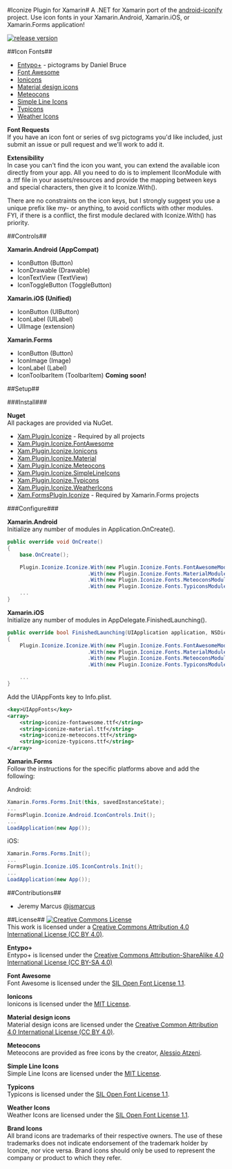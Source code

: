 #Iconize Plugin for Xamarin#
A .NET for Xamarin port of the [android-iconify](https://github.com/JoanZapata/android-iconify) project.
Use icon fonts in your Xamarin.Android, Xamarin.iOS, or Xamarin.Forms application!

[![release version][build-status-img]][build-status-url]

[build-status-img]: http://img.shields.io/appveyor/ci/JeremyMarcus/xamarin-plugins.svg?style=flat
[build-status-url]: https://ci.appveyor.com/project/JeremyMarcus/xamarin-plugins

##Icon Fonts##

* [Entypo+](http://entypo.com/) - pictograms by Daniel Bruce
* [Font Awesome](http://fortawesome.github.io/Font-Awesome/)
* [Ionicons](http://ionicons.com/)
* [Material design icons](http://google.github.io/material-design-icons/)
* [Meteocons](http://www.alessioatzeni.com/meteocons/)
* [Simple Line Icons](https://github.com/thesabbir/simple-line-icons)
* [Typicons](https://github.com/stephenhutchings/typicons.font)
* [Weather Icons](http://weathericons.io)

**Font Requests**  
If you have an icon font or series of svg pictograms you'd like included, just submit an issue or pull request and we'll work to add it.

**Extensibility**  
In case you can't find the icon you want, you can extend the available icon directly from your app.
All you need to do is to implement IIconModule with a .ttf file in your assets/resources and provide the mapping between keys and special characters, then give it to Iconize.With().

There are no constraints on the icon keys, but I strongly suggest you use a unique prefix like my- or anything, to avoid conflicts with other modules.
FYI, if there is a conflict, the first module declared with Iconize.With() has priority.

##Controls##

**Xamarin.Android (AppCompat)**

* IconButton (Button)
* IconDrawable (Drawable)
* IconTextView (TextView)
* IconToggleButton (ToggleButton)

**Xamarin.iOS (Unified)**

* IconButton (UIButton)
* IconLabel (UILabel)
* UIImage (extension)

**Xamarin.Forms**

* IconButton (Button)
* IconImage (Image)
* IconLabel (Label)
* IconToolbarItem (ToolbarItem) **Coming soon!**

##Setup##

###Install###

**Nuget**  
All packages are provided via NuGet.

* [Xam.Plugin.Iconize](https://www.nuget.org/packages/Xam.Plugin.Iconize) - Required by all projects
* [Xam.Plugin.Iconize.FontAwesome](https://www.nuget.org/packages/Xam.Plugin.Iconize.FontAwesome)
* [Xam.Plugin.Iconize.Ionicons](https://www.nuget.org/packages/Xam.Plugin.Iconize.Ionicons)
* [Xam.Plugin.Iconize.Material](https://www.nuget.org/packages/Xam.Plugin.Iconize.Material)
* [Xam.Plugin.Iconize.Meteocons](https://www.nuget.org/packages/Xam.Plugin.Iconize.Meteocons)
* [Xam.Plugin.Iconize.SimpleLineIcons](https://www.nuget.org/packages/Xam.Plugin.Iconize.SimpleLineIcons)
* [Xam.Plugin.Iconize.Typicons](https://www.nuget.org/packages/Xam.Plugin.Iconize.Typicons)
* [Xam.Plugin.Iconize.WeatherIcons](https://www.nuget.org/packages/Xam.Plugin.Iconize.WeatherIcons)
* [Xam.FormsPlugin.Iconize](https://www.nuget.org/packages/Xam.FormsPlugin.Iconize) - Required by Xamarin.Forms projects

###Configure###

**Xamarin.Android**  
Initialize any number of modules in Application.OnCreate().
```c#
public override void OnCreate()
{
    base.OnCreate();

    Plugin.Iconize.Iconize.With(new Plugin.Iconize.Fonts.FontAwesomeModule())
                          .With(new Plugin.Iconize.Fonts.MaterialModule())
                          .With(new Plugin.Iconize.Fonts.MeteoconsModule())
                          .With(new Plugin.Iconize.Fonts.TypiconsModule());
    ...
}
```

**Xamarin.iOS**  
Initialize any number of modules in AppDelegate.FinishedLaunching().
```c#
public override bool FinishedLaunching(UIApplication application, NSDictionary launchOptions)
{
    Plugin.Iconize.Iconize.With(new Plugin.Iconize.Fonts.FontAwesomeModule())
                          .With(new Plugin.Iconize.Fonts.MaterialModule())
                          .With(new Plugin.Iconize.Fonts.MeteoconsModule())
                          .With(new Plugin.Iconize.Fonts.TypiconsModule());

    ...
}
```

Add the UIAppFonts key to Info.plist.
```xml
<key>UIAppFonts</key>
<array>
    <string>iconize-fontawesome.ttf</string>
    <string>iconize-material.ttf</string>
    <string>iconize-meteocons.ttf</string>
    <string>iconize-typicons.ttf</string>
</array>
```

**Xamarin.Forms**  
Follow the instructions for the specific platforms above and add the following:

Android:
```c#
Xamarin.Forms.Forms.Init(this, savedInstanceState);
...
FormsPlugin.Iconize.Android.IconControls.Init();
...
LoadApplication(new App());
```

iOS:
```c#
Xamarin.Forms.Forms.Init();
...
FormsPlugin.Iconize.iOS.IconControls.Init();
...
LoadApplication(new App());
```

##Contributions##

* Jeremy Marcus [@jsmarcus](https://github.com/jsmarcus)

##License##
[![Creative Commons License](https://i.creativecommons.org/l/by/4.0/88x31.png)](http://creativecommons.org/licenses/by/4.0/)  
This work is licensed under a [Creative Commons Attribution 4.0 International License (CC BY 4.0)](https://creativecommons.org/licenses/by/4.0/).

**Entypo+**  
Entypo+ is licensed under the [Creative Commons Attribution-ShareAlike 4.0 International License (CC BY-SA 4.0)](http://creativecommons.org/licenses/by-sa/4.0/)

**Font Awesome**  
Font Awesome is licensed under the [SIL Open Font License 1.1](http://scripts.sil.org/OFL).

**Ionicons**  
Ionicons is licensed under the [MIT License](http://opensource.org/licenses/MIT).

**Material design icons**  
Material design icons are licensed under the [Creative Common Attribution 4.0 International License (CC BY 4.0)](https://creativecommons.org/licenses/by/4.0/).

**Meteocons**  
Meteocons are provided as free icons by the creator, [Alessio Atzeni](http://www.alessioatzeni.com/).

**Simple Line Icons**  
Simple Line Icons are licensed under the [MIT License](http://opensource.org/licenses/MIT).

**Typicons**  
Typicons is licensed under the [SIL Open Font License 1.1](http://scripts.sil.org/OFL).

**Weather Icons**  
Weather Icons are licensed under the [SIL Open Font License 1.1](http://scripts.sil.org/OFL).

**Brand Icons**  
All brand icons are trademarks of their respective owners.
The use of these trademarks does not indicate endorsement of the trademark holder by Iconize, nor vice versa.
Brand icons should only be used to represent the company or product to which they refer.